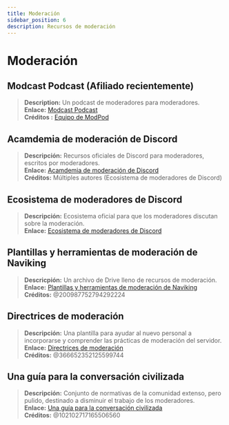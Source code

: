 ```yaml
---
title: Moderación
sidebar_position: 6
description: Recursos de moderación
---
```


# Moderación

## **Modcast Podcast** (Afiliado recientemente)

> **Description:** Un podcast de moderadores para moderadores.   <br/>
**Enlace:** [Modcast Podcast](https://modcast.network/)   <br/>
**Créditos :** [Equipo de ModPod](https://modcast.network/meet-the-team/)

## **Acamdemia de moderación de Discord**

> **Descripción:** Recursos oficiales de Discord para moderadores, escritos por moderadores.   <br/>
**Enlace:** [Acamdemia de moderación de Discord](https://dis.gd/moderation)   <br/>
**Créditos:** Múltiples autores (Ecosistema de moderadores de Discord)

## **Ecosistema de moderadores de Discord**

> **Descripción:** Ecosistema oficial para que los moderadores discutan sobre la moderación.   <br/>
**Enlace:** [Ecosistema de moderadores de Discord](https://discord.com/blog/announcing-the-discord-moderator-academy-exam)

## **Plantillas y herramientas de moderación de Naviking**

> **Descricpión:** Un archivo de Drive lleno de recursos de moderación.   <br/>
**Enlace:** [Plantillas y herramientas de moderación de Naviking](https://drive.google.com/drive/folders/1vqdEEBqqCftZgMTkgqK8sKzxtdMANu4U)   <br/>
**Créditos:** @200987752794292224

## **Directrices de moderación**

> **Descripción:** Una plantilla para ayudar al nuevo personal a incorporarse y comprender las prácticas de moderación del servidor.   <br/>
**Enlace:** [Directrices de moderación](https://staff-guidelines.super.site/)   <br/>
**Créditos:** @366652352125599744

## **Una guía para la conversación civilizada**

> **Descripción:** Conjunto de normativas de la comunidad extenso, pero pulido, destinado a disminuir el trabajo de los moderadores.   <br/>
**Enlace:** [Una guía para la conversación civilizada](https://conversation.guide/)   <br/>
**Créditos:** @102102717165506560
